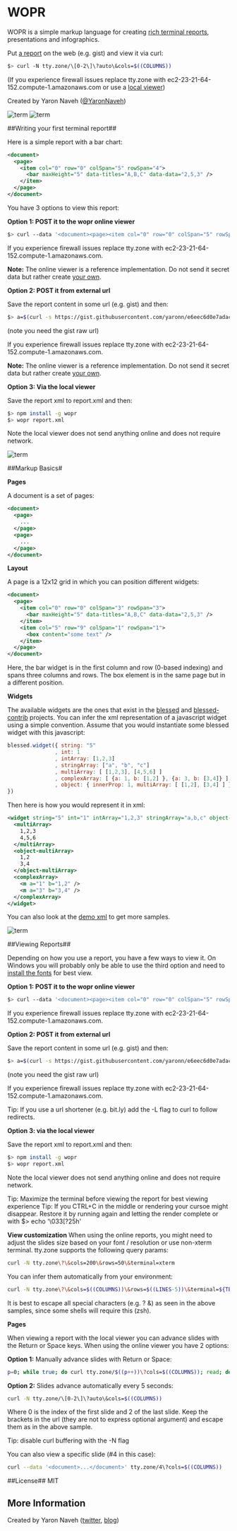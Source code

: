 # WOPR

WOPR is a simple markup language for creating [rich terminal reports](https://github.com/yaronn/blessed-contrib), presentations and infographics.

Put [a report](https://raw.githubusercontent.com/yaronn/wopr/master/examples/sample.xml) on the web (e.g. gist) and view it via curl:

`````bash
$> curl -N tty.zone/\[0-2\]\?auto\&cols=$((COLUMNS))
`````
(If you experience firewall issues replace tty.zone with ec2-23-21-64-152.compute-1.amazonaws.com or use a [local viewer](https://github.com/yaronn/wopr#viewing-reports))

Created by Yaron Naveh ([@YaronNaveh](https://twitter.com/YaronNaveh))

![](./examples/images/charts.png "term")
![](./examples/images/map.png "term")

##Writing your first terminal report##

Here is a simple report with a bar chart:

`````xml
<document>
  <page>
    <item col="0" row="0" colSpan="5" rowSpan="4">
      <bar maxHeight="5" data-titles="A,B,C" data-data="2,5,3" />
    </item>
  </page>
</document>
`````

You have 3 options to view this report:

**Option 1: POST it to the wopr online viewer**

`````bash
$> curl --data '<document><page><item col="0" row="0" colSpan="5" rowSpan="4"><bar maxHeight="5" data-titles="A,B,C" data-data="2,5,3" /></item></page></document>' tty.zone\?cols=$((COLUMNS))
`````

If you experience firewall issues replace tty.zone with ec2-23-21-64-152.compute-1.amazonaws.com.

**Note:** The online viewer is a reference implementation. Do not send it secret data but rather create [your own](https://github.com/yaronn/wopr/tree/master/server).

**Option 2: POST it from external url**

Save the report content in some url (e.g. gist) and then:

`````bash
$> a=$(curl -s https://gist.githubusercontent.com/yaronn/e6eec6d0e7adac63c83f/raw/50aca544d26a32aa189e790635c8679067017948/gistfile1.xml); curl --data "$a" tty.zone\?cols=$((COLUMNS))
`````

(note you need the gist raw url)

If you experience firewall issues replace tty.zone with ec2-23-21-64-152.compute-1.amazonaws.com.

**Note:** The online viewer is a reference implementation. Do not send it secret data but rather create [your own](https://github.com/yaronn/wopr/tree/master/server).


**Option 3: Via the local viewer**

Save the report xml to report.xml and then:

`````bash
$> npm install -g wopr
$> wopr report.xml
`````

Note the local viewer does not send anything online and does not require network.

![](./examples/images/charts.png "term")

##Markup Basics#

**Pages**

A document is a set of pages:

`````xml
<document>
  <page>
    ...
  </page>
  <page>
    ...
  </page>
</document>
`````

**Layout**

A page is a 12x12 grid in which you can position different widgets:

`````xml
<document>
  <page>
    <item col="0" row="0" colSpan="3" rowSpan="3">
      <bar maxHeight="5" data-titles="A,B,C" data-data="2,5,3" />
    </item>
    <item col="5" row="9" colSpan="1" rowSpan="1">
      <box content="some text" />
    </item>
  </page>
</document>
`````

Here, the bar widget is in the first column and row (0-based indexing) and spans three columns and rows.
The box element is in the same page but in a different position.


**Widgets**

The available widgets are the ones that exist in the [blessed](https://github.com/chjj/blessed) and [blessed-contrib](https://github.com/yaronn/blessed-contrib) projects.
You can infer the xml representation of a javascript widget using a simple convention. Assume that you would instantiate some blessed widget with this javascript:

`````javascript
blessed.widget({ string: "5"
               , int: 1
               , intArray: [1,2,3]
               , stringArray: ["a", "b", "c"]
               , multiArray: [ [1,2,3], [4,5,6] ]
               , complexArray: [ {a: 1, b: [1,2] }, {a: 3, b: [3,4]} ]
               , object: { innerProp: 1, multiArray: [ [1,2], [3,4] ] }
})
`````

Then here is how you would represent it in xml:
    
`````xml
<widget string="5" int="1" intArray="1,2,3" stringArray="a,b,c" object-innerProp="1">
  <multiArray>
    1,2,3
    4,5,6
  </multiArray>
  <object-multiArray>
    1,2
    3,4
  </object-multiArray>
  <complexArray>
    <m a="1" b="1,2" />
    <m a="3" b="3,4" />
  </complexArray>
</widget>
`````

You can also look at the [demo xml](https://raw.githubusercontent.com/yaronn/wopr/master/examples/sample.xml) to get more samples.

![](./examples/images/map.png "term")

##Viewing Reports##


Depending on how you use a report, you have a few ways to view it. On Windows you will probably only be able to use the third option and need to [install the fonts](http://webservices20.blogspot.com/2015/04/running-terminal-dashboards-on-windows.html) for best view.

**Option 1: POST it to the wopr online viewer**

`````bash
$> curl --data '<document><page><item col="0" row="0" colSpan="5" rowSpan="4"><bar maxHeight="5" data-titles="A,B,C" data-data="2,5,3" /></item></page></document>' tty.zone\?cols=$((COLUMNS))
`````

If you experience firewall issues replace tty.zone with ec2-23-21-64-152.compute-1.amazonaws.com.

**Option 2: POST it from external url**

Save the report content in some url (e.g. gist) and then:

`````bash
$> a=$(curl -s https://gist.githubusercontent.com/yaronn/e6eec6d0e7adac63c83f/raw/50aca544d26a32aa189e790635c8679067017948/gistfile1.xml); curl --data "$a" tty.zone\?cols=$((COLUMNS))
`````

(note you need the gist raw url)

If you experience firewall issues replace tty.zone with ec2-23-21-64-152.compute-1.amazonaws.com.

Tip: If you use a url shortener (e.g. bit.ly) add the -L flag to curl to follow redirects.

**Option 3: via the local viewer**

Save the report xml to report.xml and then:

`````bash
$> npm install -g wopr
$> wopr report.xml
`````

Note the local viewer does not send anything online and does not require network.

Tip: Maximize the terminal before viewing the report for best viewing experience
Tip: If you CTRL+C in the middle or rendering your cursoe might disappear. Restore it by running again and letting the render complete or with $> echo '\033[?25h'

**View customization**
When using the online reports, you might need to adjust the slides size based on your font / resolution or use non-xterm terminal. tty.zone supports the following query params:

`````bash
curl -N tty.zone\?\&cols=200\&rows=50\&terminal=xterm
`````

You can infer them automatically from your environment:

`````bash
curl -N tty.zone\?\&cols=$((COLUMNS))\&rows=$((LINES-5))\&terminal=${TERM}
`````

It is best to escape all special characters (e.g. ? &) as seen in the above samples, since some shells will require this (zsh).


**Pages**

When viewing a report with the local viewer you can advance slides with the Return or Space keys.
When using the online viewer you have 2 options:

**Option 1:** Manually advance slides with Return or Space:

`````bash
p=0; while true; do curl tty.zone/$((p++))\?cols=$((COLUMNS)); read; done
`````

**Option 2:** Slides advance automatically every 5 seconds:

`````bash
curl -N tty.zone/\[0-2\]\?auto\&cols=$((COLUMNS))
`````

Where 0 is the index of the first slide and 2 of the last slide. Keep the brackets in the url (they are not to express optional argument) and escape them as in the above sample.

Tip: disable curl buffering with the -N flag

You can also view a specific slide (#4 in this case):

`````bash
curl --data '<document>...</document>' tty.zone/4\?cols=$((COLUMNS))
`````

##License##
MIT


## More Information
Created by Yaron Naveh ([twitter](http://twitter.com/YaronNaveh), [blog](http://webservices20.blogspot.com/))

